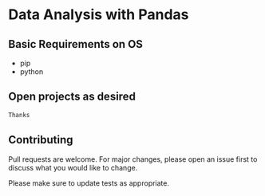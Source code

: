 # Data Analysis with Pandas

## Basic Requirements on OS
* pip
* python

## Open projects as desired
```python
Thanks
```
## Contributing
Pull requests are welcome. For major changes, please open an issue first to discuss what you would like to change.

Please make sure to update tests as appropriate.
